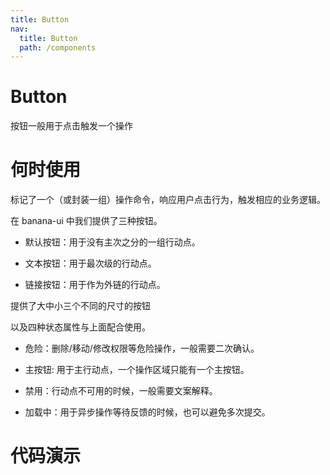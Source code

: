 ```yaml
---
title: Button
nav:
  title: Button
  path: /components
---
```


# Button

按钮一般用于点击触发一个操作

# 何时使用

标记了一个（或封装一组）操作命令，响应用户点击行为，触发相应的业务逻辑。

在 banana-ui 中我们提供了三种按钮。

- 默认按钮：用于没有主次之分的一组行动点。

- 文本按钮：用于最次级的行动点。

- 链接按钮：用于作为外链的行动点。

提供了大中小三个不同的尺寸的按钮

以及四种状态属性与上面配合使用。

- 危险：删除/移动/修改权限等危险操作，一般需要二次确认。

- 主按钮: 用于主行动点，一个操作区域只能有一个主按钮。

- 禁用：行动点不可用的时候，一般需要文案解释。

- 加载中：用于异步操作等待反馈的时候，也可以避免多次提交。

# 代码演示

<code src="./demos/basic.tsx" />
<code src="./demos/size.tsx" />
<code src="./demos/level.tsx" />
<code src="./demos/disabled.tsx">
<code src="./demos/loading.tsx" />

<API src="./Button.tsx"/>
